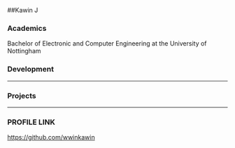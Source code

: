 ##Kawin J

### Academics
Bachelor of Electronic and Computer Engineering at the University of Nottingham


### Development

-----


### Projects

-----
### PROFILE LINK
https://github.com/wwinkawin
